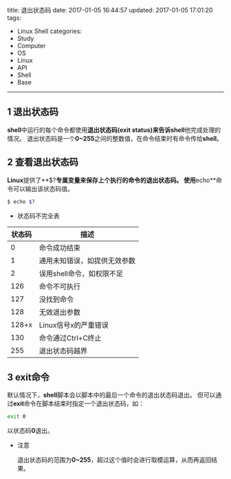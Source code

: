 title: 退出状态码
date: 2017-01-05 16:44:57
updated: 2017-01-05 17:01:20
tags:
- Linux Shell
categories:
- Study
- Computer
- OS
- Linux
- API
- Shell
- Base
---
## 1 退出状态码

**shell**中运行的每个命令都使用**退出状态码(exit status)**来告诉**shell**他完成处理的情况。
退出状态码是一个**0~255**之间的整数值，在命令结束时有命令传给**shell**。

## 2 查看退出状态码

**Linux**提供了**$?**专属变量来保存上个执行的命令的退出状态码。
使用**echo**命令可以输出该状态码值。

```bash
$ echo $?
```

- 状态码不完全表

| 状态码 |             描述             |
|--------|------------------------------|
| 0      | 命令成功结束                 |
| 1      | 通用未知错误，如提供无效参数 |
| 2      | 误用shell命令，如权限不足    |
| 126    | 命令不可执行                 |
| 127    | 没找到命令                   |
| 128    | 无效退出参数                 |
| 128+x  | Linux信号x的严重错误         |
| 130    | 命令通过Ctrl+C终止           |
| 255    | 退出状态码越界               |

## 3 exit命令

默认情况下，**shell**脚本会以脚本中的最后一个命令的退出状态码退出。
但可以通过**exit**命令在脚本结束时指定一个退出状态码，如：

```sh
exit 0
```

以状态码**0**退出。

- 注意
    
    退出状态码的范围为**0~255**，超过这个值时会进行取模运算，从而再返回结果。
